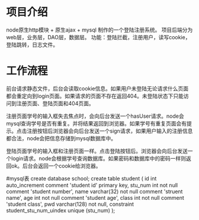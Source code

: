 # 项目介绍
node原生http模块 + 原生ajax + mysql 制作的一个登陆注册系统。
项⽬后端分为web层，业务层，DAO层，数据层。
功能：登陆拦截，注册⽤户，读写cookie，登陆跳转，⽇志⽂件。

# 工作流程
 前台请求静态文件，后台会读取cookie信息。如果用户未登陆无论请求什么页面都会重定向到login页面。如果请求的页面不存在返回404。未登陆状态下只能访问到注册页面、登陆页面和404页面。
 
注册页面学号的输入框失去焦点时，会向后台发送一个hasUser请求。node会mysql查询学号是否有重复。并将结果返回到浏览器。如果学号有重复页面会有提示。点击注册按钮后浏览器会向后台发送一个sign请求，如果用户输入的注册信息都合法，node会把信息存储到mysql数据库中。

登陆页面学号的输入框和注册页面一样。点击登陆按钮后。浏览器会向后台发送一个login请求。node会根据学号查询数据库。如果密码和数据库中的密码一样则返回ok。后台会返回一个cookie给浏览器。

#mysql表
create database school;
create table student
(
  id      int auto_increment comment 'student id'
    primary key,
  stu_num int          not null comment 'student number',
  name    varchar(32)  not null comment 'struent name',
  age     int          not null comment 'student age',
  class   int          not null comment 'student class',
  pwd     varchar(128) not null,
  constraint student_stu_num_uindex
    unique (stu_num)
);
